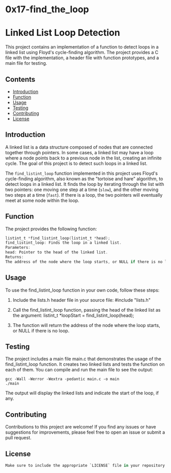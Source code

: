 # 0x17-find_the_loop

# Linked List Loop Detection

This project contains an implementation of a function to detect loops in a linked list using Floyd's cycle-finding algorithm. The project provides a C file with the implementation, a header file with function prototypes, and a main file for testing.

## Contents

- [Introduction](#introduction)
- [Function](#function)
- [Usage](#usage)
- [Testing](#testing)
- [Contributing](#contributing)
- [License](#license)

## Introduction

A linked list is a data structure composed of nodes that are connected together through pointers. In some cases, a linked list may have a loop where a node points back to a previous node in the list, creating an infinite cycle. The goal of this project is to detect such loops in a linked list.

The `find_listint_loop` function implemented in this project uses Floyd's cycle-finding algorithm, also known as the "tortoise and hare" algorithm, to detect loops in a linked list. It finds the loop by iterating through the list with two pointers: one moving one step at a time (`slow`), and the other moving two steps at a time (`fast`). If there is a loop, the two pointers will eventually meet at some node within the loop.

## Function

The project provides the following function:

```c
listint_t *find_listint_loop(listint_t *head);
find_listint_loop: Finds the loop in a linked list.
Parameters:
head: Pointer to the head of the linked list.
Returns:
The address of the node where the loop starts, or NULL if there is no loop.
```
## Usage

To use the find_listint_loop function in your own code, follow these steps:
1. Include the lists.h header file in your source file:
#include "lists.h"

2. Call the find_listint_loop function, passing the head of the linked list as the argument:
listint_t *loopStart = find_listint_loop(head);

3. The function will return the address of the node where the loop starts, or NULL if there is no loop.

## Testing 

The project includes a main file main.c that demonstrates the usage of the find_listint_loop function. It creates two linked lists and tests the function on each of them. You can compile and run the main file to see the output:
```
gcc -Wall -Werror -Wextra -pedantic main.c -o main
./main
```
The output will display the linked lists and indicate the start of the loop, if any.

## Contributing
Contributions to this project are welcome! If you find any issues or have suggestions for improvements, please feel free to open an issue or submit a pull request.

## License

```swift 
Make sure to include the appropriate `LICENSE` file in your repository as well, specifying the license under which the project is distributed.
```
